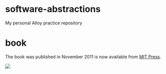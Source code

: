 # software-abstractions
My personal Alloy practice repository

# book
The book was published in November 2011 is now available from [MIT Press](https://mitpress.mit.edu/books/software-abstractions).

![](https://mitpress.mit.edu/sites/default/files/styles/large_book_cover/http/mitp-content-server.mit.edu%3A18180/books/covers/cover/%3Fcollid%3Dbooks_covers_0%26isbn%3D9780262101141%26type%3D.jpg?itok=iTZCq_v6)
